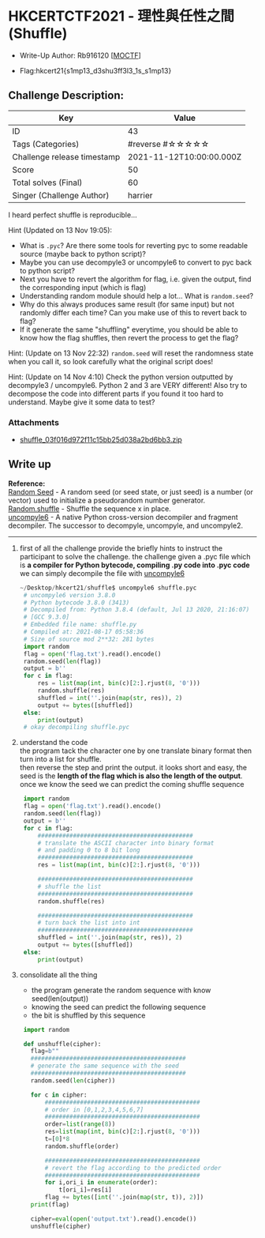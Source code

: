 # HKCERTCTF2021 - 理性與任性之間 (Shuffle)

- Write-Up Author: Rb916120 \[[MOCTF](https://www.facebook.com/MOCSCTF)\]

- Flag:hkcert21\{s1mp13_d3shu3ff3l3_1s_s1mp13\}

## Challenge Description:

| Key | Value |
| --- | ----- |
| ID | 43 |
| Tags (Categories) | #reverse #☆☆☆☆☆ |
| Challenge release timestamp | 2021-11-12T10:00:00.000Z |
| Score | 50 |
| Total solves (Final) | 60 |
| Singer (Challenge Author) | harrier |


I heard perfect shuffle is reproducible...

Hint (Updated on 13 Nov 19:05):

- What is `.pyc`? Are there some tools for reverting pyc to some readable source (maybe back to python script)?
- Maybe you can use decompyle3 or uncompyle6 to convert to pyc back to python script?
- Next you have to revert the algorithm for flag, i.e. given the output, find the corresponding input (which is flag)
- Understanding random module should help a lot... What is `random.seed`?
- Why do this always produces same result (for same input) but not randomly differ each time? Can you make use of this to revert back to flag?
- If it generate the same "shuffling" everytime, you should be able to know how the flag shuffles, then revert the process to get the flag? 

Hint: (Update on 13 Nov 22:32)
`random.seed` will reset the randomness state when you call it, so look carefully what the original script does!

Hint: (Update on 14 Nov 4:10)
Check the python version outputted by decompyle3 / uncompyle6. Python 2 and 3 are VERY different!
Also try to decompose the code into different parts if you found it too hard to understand. Maybe give it some data to test?

### Attachments

- [shuffle_03f016d972f11c15bb25d038a2bd6bb3.zip](./shuffle_03f016d972f11c15bb25d038a2bd6bb3.zip)
## Write up  
__Reference:__  
[Random Seed](https://en.wikipedia.org/wiki/Random_seed) - A random seed (or seed state, or just seed) is a number (or vector) used to initialize a pseudorandom number generator.    
[Random.shuffle](https://docs.python.org/3/library/random.html) - Shuffle the sequence x in place.  
[uncompyle6](https://github.com/rocky/python-uncompyle6) - A native Python cross-version decompiler and fragment decompiler. The successor to decompyle, uncompyle, and uncompyle2.  

---

1. first of all the challenge provide the briefly hints to instruct the participant to solve the challenge.
   the challenge given a .pyc file which is __a compiler for Python bytecode, compiling .py code into .pyc code__  
   we can simply decompile the file with [uncompyle6](https://github.com/rocky/python-uncompyle6)
   ``` python
   ~/Desktop/hkcert21/shuffle$ uncompyle6 shuffle.pyc 
    # uncompyle6 version 3.8.0
    # Python bytecode 3.8.0 (3413)
    # Decompiled from: Python 3.8.4 (default, Jul 13 2020, 21:16:07) 
    # [GCC 9.3.0]
    # Embedded file name: shuffle.py
    # Compiled at: 2021-08-17 05:58:36
    # Size of source mod 2**32: 281 bytes
    import random
    flag = open('flag.txt').read().encode()
    random.seed(len(flag))
    output = b''
    for c in flag:
        res = list(map(int, bin(c)[2:].rjust(8, '0')))
        random.shuffle(res)
        shuffled = int(''.join(map(str, res)), 2)
        output += bytes([shuffled])
    else:
        print(output)
    # okay decompiling shuffle.pyc
   ```

2. understand the code  
   the program tack the character one by one translate binary format then turn into a list for shuffle.  
   then reverse the step and print the output. it looks short and easy, the seed is the __length of the flag which is also the length of the output__.  
   once we know the seed we can predict the coming shuffle sequence  
   ```python
    import random
    flag = open('flag.txt').read().encode()
    random.seed(len(flag))
    output = b''
    for c in flag:
        ############################################
        # translate the ASCII character into binary format
        # and padding 0 to 8 bit long
        ############################################
        res = list(map(int, bin(c)[2:].rjust(8, '0')))

        ############################################
        # shuffle the list
        ############################################
        random.shuffle(res)

        ############################################
        # turn back the list into int
        ############################################
        shuffled = int(''.join(map(str, res)), 2)
        output += bytes([shuffled])
    else:
        print(output)
   ```


3. consolidate all the thing
   - the program generate the random sequence with know seed(len(output))
   - knowing the seed can predict the following sequence
   - the bit is shuffled by this sequence  
   ``` python
    import random

    def unshuffle(cipher):
      flag=b""
      ############################################
      # generate the same sequence with the seed
      ############################################
      random.seed(len(cipher))

      for c in cipher:
          ############################################
          # order in [0,1,2,3,4,5,6,7]
          ############################################
          order=list(range(8))
          res=list(map(int, bin(c)[2:].rjust(8, '0')))
          t=[0]*8
          random.shuffle(order)

          ############################################
          # revert the flag according to the predicted order
          ############################################
          for i,ori_i in enumerate(order):
              t[ori_i]=res[i]
          flag += bytes([int(''.join(map(str, t)), 2)]) 
      print(flag)

      cipher=eval(open('output.txt').read().encode())
      unshuffle(cipher)
    ```

